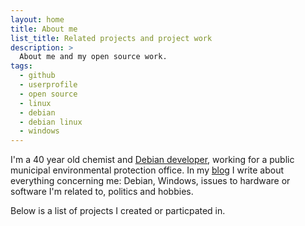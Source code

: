 ```yaml
---
layout: home
title: About me
list_title: Related projects and project work
description: >
  About me and my open source work.
tags:
  - github
  - userprofile
  - open source
  - linux
  - debian
  - debian linux
  - windows
---
```


<script type="application/ld+json">
{% include_relative _includes/json/person.json -%}
</script>

I'm a 40 year old chemist and [Debian developer](https://qa.debian.org/developer.php?login=dleidert@debian.org "Overview of Debian Linux packages maintained by Daniel Leidert"), working for a public municipal environmental protection office. In my [blog](https://www.wgdd.de) I write about everything concerning me: Debian, Windows, issues to hardware or software I'm related to, politics and hobbies.

Below is a list of projects I created or particpated in.

